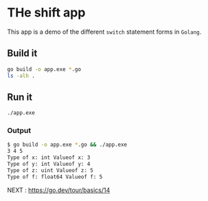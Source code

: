 # THe shift app

This app is a demo of the different `switch` statement forms in `Golang`.

## Build it

```bash
go build -o app.exe *.go
ls -alh .

```

## Run it

```bash
./app.exe
```

### Output

```bash
$ go build -o app.exe *.go && ./app.exe
3 4 5
Type of x: int Valueof x: 3
Type of y: int Valueof y: 4
Type of z: uint Valueof z: 5
Type of f: float64 Valueof f: 5
```


NEXT : https://go.dev/tour/basics/14